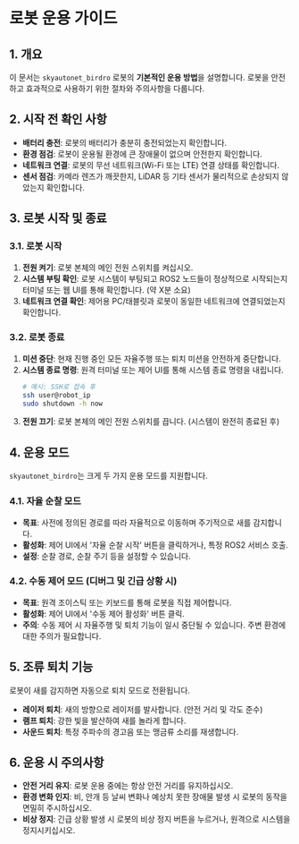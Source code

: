 # 로봇 운용 가이드

## 1. 개요

이 문서는 `skyautonet_birdro` 로봇의 **기본적인 운용 방법**을 설명합니다. 로봇을 안전하고 효과적으로 사용하기 위한 절차와 주의사항을 다룹니다.

## 2. 시작 전 확인 사항

* **배터리 충전**: 로봇의 배터리가 충분히 충전되었는지 확인합니다.
* **환경 점검**: 로봇이 운용될 환경에 큰 장애물이 없으며 안전한지 확인합니다.
* **네트워크 연결**: 로봇의 무선 네트워크(Wi-Fi 또는 LTE) 연결 상태를 확인합니다.
* **센서 점검**: 카메라 렌즈가 깨끗한지, LiDAR 등 기타 센서가 물리적으로 손상되지 않았는지 확인합니다.

## 3. 로봇 시작 및 종료

### 3.1. 로봇 시작

1.  **전원 켜기**: 로봇 본체의 메인 전원 스위치를 켜십시오.
2.  **시스템 부팅 확인**: 로봇 시스템이 부팅되고 ROS2 노드들이 정상적으로 시작되는지 터미널 또는 웹 UI를 통해 확인합니다. (약 X분 소요)
3.  **네트워크 연결 확인**: 제어용 PC/태블릿과 로봇이 동일한 네트워크에 연결되었는지 확인합니다.

### 3.2. 로봇 종료

1.  **미션 중단**: 현재 진행 중인 모든 자율주행 또는 퇴치 미션을 안전하게 중단합니다.
2.  **시스템 종료 명령**: 원격 터미널 또는 제어 UI를 통해 시스템 종료 명령을 내립니다.
    ```bash
    # 예시: SSH로 접속 후
    ssh user@robot_ip
    sudo shutdown -h now
    ```
3.  **전원 끄기**: 로봇 본체의 메인 전원 스위치를 끕니다. (시스템이 완전히 종료된 후)

## 4. 운용 모드

`skyautonet_birdro`는 크게 두 가지 운용 모드를 지원합니다.

### 4.1. 자율 순찰 모드

* **목표**: 사전에 정의된 경로를 따라 자율적으로 이동하며 주기적으로 새를 감지합니다.
* **활성화**: 제어 UI에서 '자율 순찰 시작' 버튼을 클릭하거나, 특정 ROS2 서비스 호출.
* **설정**: 순찰 경로, 순찰 주기 등을 설정할 수 있습니다.

### 4.2. 수동 제어 모드 (디버그 및 긴급 상황 시)

* **목표**: 원격 조이스틱 또는 키보드를 통해 로봇을 직접 제어합니다.
* **활성화**: 제어 UI에서 '수동 제어 활성화' 버튼 클릭.
* **주의**: 수동 제어 시 자율주행 및 퇴치 기능이 일시 중단될 수 있습니다. 주변 환경에 대한 주의가 필요합니다.

## 5. 조류 퇴치 기능

로봇이 새를 감지하면 자동으로 퇴치 모드로 전환됩니다.

* **레이저 퇴치**: 새의 방향으로 레이저를 발사합니다. (안전 거리 및 각도 준수)
* **램프 퇴치**: 강한 빛을 발산하여 새를 놀라게 합니다.
* **사운드 퇴치**: 특정 주파수의 경고음 또는 맹금류 소리를 재생합니다.

## 6. 운용 시 주의사항

* **안전 거리 유지**: 로봇 운용 중에는 항상 안전 거리를 유지하십시오.
* **환경 변화 인지**: 비, 안개 등 날씨 변화나 예상치 못한 장애물 발생 시 로봇의 동작을 면밀히 주시하십시오.
* **비상 정지**: 긴급 상황 발생 시 로봇의 비상 정지 버튼을 누르거나, 원격으로 시스템을 정지시키십시오.